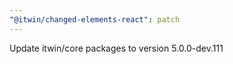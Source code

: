 ```yaml
---
"@itwin/changed-elements-react": patch
---
```


Update itwin/core packages to version 5.0.0-dev.111
